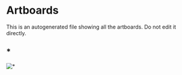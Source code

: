 # Artboards

This is an autogenerated file showing all the artboards. Do not edit it directly.

## *

![*](./.exportedArtboards/hello/%2A)

